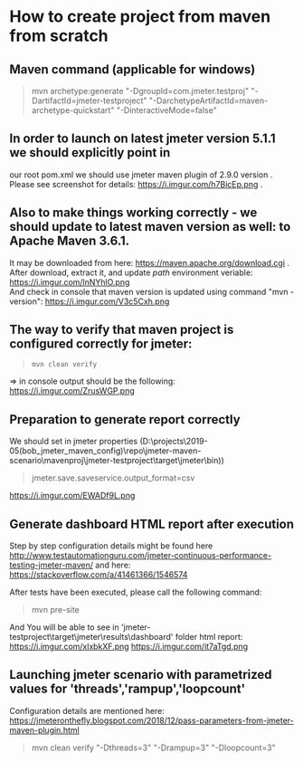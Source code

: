 # How to create project from maven from scratch
## Maven command (applicable for windows)

> mvn archetype:generate "-DgroupId=com.jmeter.testproj"  "-DartifactId=jmeter-testproject" "-DarchetypeArtifactId=maven-archetype-quickstart" "-DinteractiveMode=false"

## In order to launch on latest jmeter version 5.1.1 we should explicitly point in
our root pom.xml we should use jmeter maven plugin of 2.9.0 version  .
Please see screenshot for details: https://i.imgur.com/h7BicEp.png  .


## Also to make things working correctly  -  we should update to latest maven version as well: to Apache Maven 3.6.1.  
It may be downloaded from here:  https://maven.apache.org/download.cgi    .  
After download, extract it, and update *path* environment veriable:  https://i.imgur.com/lnNYhlO.png  
And check in console that maven version is updated using command "mvn -version": https://i.imgur.com/V3c5Cxh.png  


## The way to verify that maven project is configured correctly for jmeter: 

>     mvn clean verify  

=> in console output should be the following: 
https://i.imgur.com/ZrusWGP.png  



## Preparation to generate report correctly
We should set in jmeter properties  (D:\projects\2019-05(bob_jmeter_maven_config)\repo\jmeter-maven-scenario\mavenproj\jmeter-testproject\target\jmeter\bin))
> jmeter.save.saveservice.output_format=csv

https://i.imgur.com/EWADf9L.png


## Generate dashboard HTML report after  execution
Step by step configuration details might be found here
http://www.testautomationguru.com/jmeter-continuous-performance-testing-jmeter-maven/
and  here: https://stackoverflow.com/a/41461366/1546574 

After tests have been executed, please call the following command: 
>   mvn pre-site

And You will be able to see  in  'jmeter-testproject\target\jmeter\results\dashboard' folder
html report: 
https://i.imgur.com/xlxbkXF.png
https://i.imgur.com/it7aTgd.png


## Launching jmeter scenario with parametrized values for 'threads','rampup','loopcount'
Configuration details are mentioned here: https://jmeteronthefly.blogspot.com/2018/12/pass-parameters-from-jmeter-maven-plugin.html

> mvn clean verify "-Dthreads=3" "-Drampup=3" "-Dloopcount=3"
  